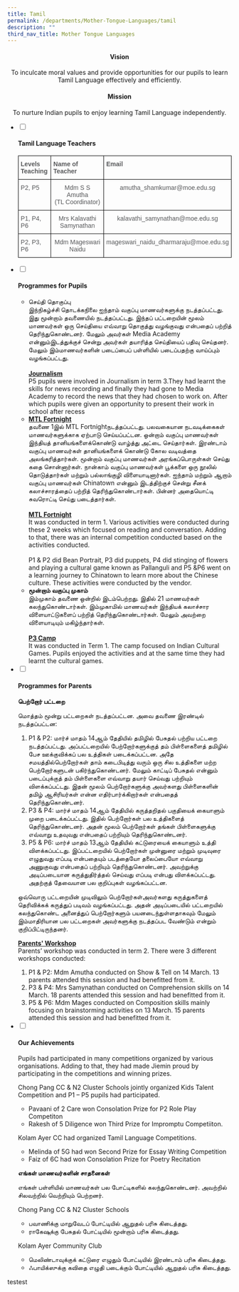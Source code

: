 ```yaml
---
title: Tamil
permalink: /departments/Mother-Tongue-Languages/tamil
description: ""
third_nav_title: Mother Tongue Languages
---
```

<h4><center>Vision</center></h4>

<center>To inculcate moral values and provide opportunities for our pupils to learn Tamil Language effectively and efficiently.</center>
  

<h4><center>Mission</center></h4>

<center>To nurture Indian pupils to enjoy learning Tamil Language independently.</center>


<ul class="jekyllcodex_accordion">
  <li>
    <input type="checkbox" id="accordion1">
		<label for="accordion1"><h4>Tamil Language Teachers</h4></label>
    <div>
      <p><style type="text/css">
.tg  {border-collapse:collapse;border-spacing:0;}
.tg td{border-color:black;border-style:solid;border-width:1px;font-family:Arial, sans-serif;font-size:14px;
  overflow:hidden;padding:10px 5px;word-break:normal;}
.tg th{border-color:black;border-style:solid;border-width:1px;font-family:Arial, sans-serif;font-size:14px;
  font-weight:normal;overflow:hidden;padding:10px 5px;word-break:normal;}
.tg .tg-de68{color:#58595B;font-weight:bold;text-align:left;vertical-align:top}
.tg .tg-kakv{color:#58595B;text-align:left;vertical-align:top}
.tg .tg-jq0v{color:#58595B;text-align:center;vertical-align:top}
</style>
<table class="tg">
<tbody>
  <tr>
    <td class="tg-de68">Levels<br>Teaching</td>
    <td class="tg-de68">Name of Teacher</td>
    <td class="tg-de68">Email</td>
  </tr>
  <tr>
    <td class="tg-kakv">P2, P5</td>
    <td class="tg-jq0v">Mdm S S Amutha<br>(TL Coordinator)</td>
    <td class="tg-jq0v">amutha_shamkumar@moe.edu.sg</td>
  </tr>
  <tr>
    <td class="tg-kakv">P1, P4, P6</td>
    <td class="tg-jq0v">Mrs Kalavathi Samynathan</td>
    <td class="tg-jq0v">kalavathi_samynathan@moe.edu.sg</td>
  </tr>
  <tr>
    <td class="tg-kakv">P2, P3, P6</td>
    <td class="tg-jq0v">Mdm Mageswari Naidu</td>
    <td class="tg-jq0v">mageswari_naidu_dharmaraju@moe.edu.sg</td>
  </tr>
</tbody>
</table></p>
    </div>
  </li>
	  <li>
    <input type="checkbox" id="accordion2">
	<label for="accordion2"><h4>Programmes for Pupils</h4></label>
    <div>
			<ul>
				<li>செய்தி தொகுப்பு<br>இந்நிகழ்ச்சி தொடக்கநிலை ஐந்தாம் வகுப்பு மாணவர்களுக்கு நடத்தப்பட்டது. இது மூன்றாம் தவணையில் நடத்தப்பட்டது. இந்தப் பட்டறையின் மூலம் மாணவர்கள் ஒரு செய்தியை எவ்வாறு தொகுத்து வழங்குவது என்பதைப் பற்றித் தெரிந்துகொண்டனர். மேலும் அவர்கள் Media Academy என்னும்இடத்துக்குச் சென்று அவர்கள் தயாரித்த செய்தியைப் பதிவு செய்தனர். மேலும் இம்மாணவர்களின் படைப்பைப் பள்ளியில் படைப்பதற்கு வாய்ப்பும் வழங்கப்பட்டது.<br><br><strong><u>Journalism</u></strong><br>P5 pupils were involved in Journalism in term 3.They had learnt the skills for news recording and finally they had gone to Media Academy to record the news that they had chosen to work on. After which pupils were given an opportunity to present their work in school after recess<br></li>
				<li><strong><u>MTL Fortnight</u></strong><br>தவணை 1இல் MTL Fortnightநடத்தப்பட்டது. பலவகையான நடவடிக்கைகள் மாணவர்களுக்காக ஏற்பாடு செய்யப்பட்டன. ஒன்றாம் வகுப்பு மாணவர்கள் இந்தியத் தானியங்களைக்கொண்டு வாழ்த்து அட்டை செய்தார்கள். இரண்டாம் வகுப்பு மாணவர்கள் தானியங்களைக் கொண்டு கோல வடிவத்தை அலங்கரித்தார்கள். மூன்றாம் வகுப்பு மாணவர்கள் அரங்கப்பொருள்கள் செய்து கதை சொன்னார்கள். நான்காம் வகுப்பு மாணவர்கள் பூக்களை ஒரு நூலில் தொடுத்தார்கள் மற்றும் பல்லாங்குழி விளையாடினார்கள். ஐந்தாம் மற்றும் ஆறாம் வகுப்பு மாணவர்கள் Chinatown என்னும் இடத்திற்குச் சென்று சீனக் கலாச்சாரத்தைப் பற்றித் தெரிந்துகொண்டார்கள். பின்னர் அதையொட்டி சுவரொட்டி செய்து படைத்தார்கள்.<br><br><strong><u>MTL Fortnight</u></strong><br>It was conducted in term 1. Various activities were conducted during these 2 weeks which focused on reading and conversation. Adding to that, there was an internal competition conducted based on the activities conducted.<br><br>P1 & P2 did Bean Portrait, P3 did puppets, P4 did stinging of flowers and playing a cultural game known as Pallanguli and P5 &P6 went on a learning journey to Chinatown to learn more about the Chinese culture. These activities were conducted by the vendor.</li>
				<li><strong>மூன்றாம் வகுப்பு முகாம்</strong><br>இம்முகாம் தவணை ஒன்றில் இடம்பெற்றது. இதில் 21 மாணவர்கள் கலந்துகொண்டார்கள். இம்முகாமில் மாணவர்கள் இந்தியக் கலாச்சார விளையாட்டுகளைப் பற்றித் தெரிந்துகொண்டார்கள். மேலும் அவற்றை விளையாடியும் மகிழ்ந்தார்கள்.<br><br><strong><u>P3 Camp</u></strong><br>It was conducted in Term 1. The camp focused on Indian Cultural Games. Pupils enjoyed the activities and at the same time they had learnt the cultural games.</li>
		</ul>
    </div>
  </li>
	<li>
    <input type="checkbox" id="accordion3">
	<label for="accordion3"><h4>Programmes for Parents</h4></label>
    <div>
			<p><strong>பெற்றோர் பட்டறை</strong></p>
			<p>மொத்தம் மூன்று பட்டறைகள் நடத்தப்பட்டன. அவை தவணை இரண்டில் நடத்தப்பட்டன:</p>
			<ol>
				<li>P1 & P2: மார்ச் மாதம் 14ஆம் தேதியில் தமிழில் பேசுதல் பற்றிய பட்டறை நடத்தப்பட்டது. அப்பட்டறையில் பேற்றோர்களுக்குத் தம் பிள்ளைகளைத் தமிழில் பேச ஊக்குவிக்கப் பல உத்திகள் படைக்கப்பட்டன. அதே சமயத்தில்பெற்றோர்கள் தாம் கடைபிடித்து வரும் ஒரு சில உத்திகளை மற்ற பெற்றோர்களுடன் பகிர்ந்துகொண்டனர். மேலும் காட்டிப் பேசுதல் என்னும் படைப்புக்குத் தம் பிள்ளைகளை எவ்வாறு தயார் செய்வது பற்றியும் விளக்கப்பட்டது. இதன் மூலம் பெற்றோர்களுக்கு அவர்களது பிள்ளைகளின் தமிழ் ஆசிரியர்கள் என்ன எதிர்பார்க்கிறார்கள் என்பதைத் தெரிந்துகொண்டனர்.</li>
				<li>P3 & P4: மார்ச் மாதம் 14ஆம் தேதியில் கருத்தறிதல் பகுதியைக் கையாளும் முறை படைக்கப்பட்டது. இதில் பெற்றோர்கள் பல உத்திகளைத் தெரிந்துகொண்டனர். அதன் மூலம் பெற்றோர்கள் தங்கள் பிள்ளைகளுக்கு எவ்வாறு உதவுவது என்பதைப் பற்றியும் தெரிந்துகொண்டனர்.</li>
				<li>P5 & P6: மார்ச் மாதம் 13ஆம் தேதியில் கட்டுரையைக் கையாளும் உத்தி விளக்கப்பட்டது. இப்பட்டறையில் பெற்றோர்கள் முன்னுரை மற்றும் முடிவுரை எழுதுவது எப்படி என்பதையும் படத்தையோ தலைப்பையோ எவ்வாறு அணுகுவது என்பதைப் பற்றியும் தெரிந்துகொண்டனர். அவற்றுக்கு அடிப்படையான கருத்துதிர்த்தல் செய்வது எப்படி என்பது விளக்கப்பட்டது. அதற்குத் தேவையான பல குறிப்புகள் வழங்கப்பட்டன.</li>
			</ol>
			<p>ஒவ்வொரு பட்டறையின் முடிவிலும் பெற்றோர்கள்அவர்களது கருத்துகளைத் தெரிவிக்கக் கருத்துப் படிவம் வழங்கப்பட்டது. அதன் அடிப்படையில் பட்டறையில் கலந்துகொண்ட அனைத்துப் பெற்றோர்களும் பயனடைந்துள்ளதாகவும் மேலும் இம்மாதிரியான பல பட்டறைகள் அவர்களுக்கு நடத்தப்பட வேண்டும் என்றும் குறிப்பிட்டிருந்தனர்.</p>
			<p><strong><u>Parents' Workshop</u></strong><br>Parents’ workshop was conducted in term 2. There were 3 different workshops conducted:</p>
			<ol>
				<li>P1 & P2: Mdm Amutha conducted on Show & Tell on 14 March. 13 parents attended this session and had benefitted from it.</li>
				<li>P3 & P4: Mrs Samynathan conducted on Comprehension skills on 14 March. 18 parents attended this session and had benefitted from it.</li>
				<li>P5 & P6: Mdm Mages conducted on Composition skills mainly focusing on brainstorming activities on 13 March. 15 parents attended this session and had benefitted from it.</li>
	</div>
	</li>
<li>
	<input type="checkbox" id="accordion4">
	<label for="accordion4"><h4>Our Achievements</h4></label>
	<div>
		<p>Pupils had participated in many competitions organized by various organisations. Adding to that, they had made Jiemin proud by participating in the competitions and winning prizes.</p>
		<p>Chong Pang CC & N2 Cluster Schools jointly organized Kids Talent Competition and P1 – P5 pupils had participated.</p>
		<ul>
			<li>Pavaani of 2 Care won Consolation Prize for P2 Role Play Competiton</li>
			<li>Rakesh of 5 Diligence won Third Prize for Impromptu Competiiton.</li>
		</ul>
		<p>Kolam Ayer CC had organized Tamil Language Competitions.</p>
		<ul>
			<li>Melinda of 5G had won Second Prize for Essay Writing Competition</li>
			<li>Faiz of 6C had won Consolation Prize for Poetry Recitation</li>
		</ul>
		<p><strong>எங்கள் மாணவர்களின் சாதனைகள்</strong></p>
		<p>எங்கள் பள்ளியில் மாணவர்கள் பல போட்டிகளில் கலந்துகொண்டனர். அவற்றில் சிலவற்றில் வெற்றியும் பெற்றனர்.</p>
		<p>Chong Pang CC & N2 Cluster Schools</p>
		<ul>
			<li>பவாணிக்கு மாறுவேடப் போட்டியில் ஆறுதல் பரிசு கிடைத்தது.</li>
			<li>ராகேஷுக்கு பேசுதல் போட்டியில் மூன்றாம் பரிசு கிடைத்தது.</li>
		</ul>
		<p>Kolam Ayer Community Club</p>
		<ul>
			<li>மெலிண்டாவுக்குக் கட்டுரை எழுதும் போட்டியில் இரண்டாம் பரிசு கிடைத்தது.</li>
			<li>ஃபாயிக்ஸுக்கு கவிதை எழுதி படைக்கும் போட்டியில் ஆறுதல் பரிசு கிடைத்தது.</li>
		</ul>
	</div>
</li>
</ul>

testest
